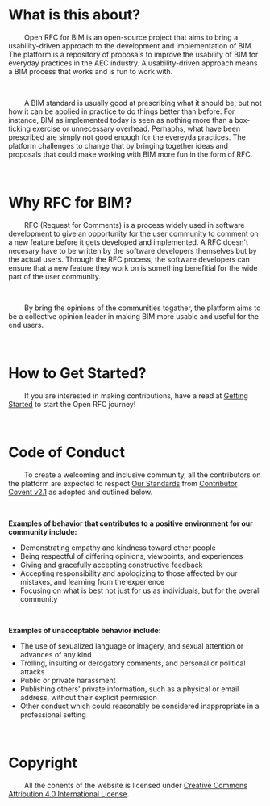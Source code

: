 # What is this about?

&nbsp; &nbsp; &nbsp; &nbsp; Open RFC for BIM is an open-source project that aims
to bring a usability-driven approach to the development and implementation of
BIM. The platform is a repository of proposals to improve the usability of BIM
for everyday practices in the AEC industry. A usability-driven approach means a
BIM process that works and is fun to work with.

&nbsp;

&nbsp; &nbsp; &nbsp; &nbsp; A BIM standard is usually good at prescribing what
it should be, but not how it can be applied in practice to do things better than
before. For instance, BIM as implemented today is seen as nothing more than a
box-ticking exercise or unnecessary overhead. Perhaphs, what have been
prescribed are simply not good enough for the evereyda practices. The platform
challenges to change that by bringing together ideas and proposals that could
make working with BIM more fun in the form of RFC.

&nbsp;

# Why RFC for BIM?

&nbsp; &nbsp; &nbsp; &nbsp; RFC (Request for Comments) is a process widely used
in software development to give an opportunity for the user community to comment
on a new feature before it gets developed and implemented. A RFC doesn't
necesary have to be written by the software developers themselves but by the
actual users. Through the RFC process, the software developers can ensure that a
new feature they work on is something benefitial for the wide part of the user
community.

&nbsp;

&nbsp; &nbsp; &nbsp; &nbsp; By bring the opinions of the communities togather,
the platform aims to be a collective opinion leader in making BIM more usable
and useful for the end users.

&nbsp;

# How to Get Started?

&nbsp; &nbsp; &nbsp; &nbsp; If you are interested in making contributions, have
a read at [Getting Started](/getting-started) to start the Open RFC journey!

&nbsp;

# Code of Conduct

&nbsp; &nbsp; &nbsp; &nbsp; To create a welcoming and inclusive community, all
the contributors on the platform are expected to respect
[Our Standards](https://www.contributor-covenant.org/version/2/1/code_of_conduct/#our-standards)
from
[Contributor Covent v2.1](https://www.contributor-covenant.org/version/2/1/code_of_conduct/)
as adopted and outlined below.

&nbsp;

**Examples of behavior that contributes to a positive environment for our
community include:**

- Demonstrating empathy and kindness toward other people
- Being respectful of differing opinions, viewpoints, and experiences
- Giving and gracefully accepting constructive feedback
- Accepting responsibility and apologizing to those affected by our mistakes,
  and learning from the experience
- Focusing on what is best not just for us as individuals, but for the overall
  community

&nbsp;

**Examples of unacceptable behavior include:**

- The use of sexualized language or imagery, and sexual attention or advances of
  any kind
- Trolling, insulting or derogatory comments, and personal or political attacks
- Public or private harassment
- Publishing others' private information, such as a physical or email address,
  without their explicit permission
- Other conduct which could reasonably be considered inappropriate in a
  professional setting

&nbsp; &nbsp; &nbsp; &nbsp;

# Copyright

&nbsp; &nbsp; &nbsp; &nbsp; All the conents of the website is licensed under
[Creative Commons Attribution
4.0 International License](https://creativecommons.org/licenses/by/4.0/).
